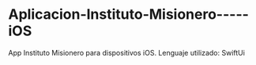 # Aplicacion-Instituto-Misionero-----iOS
App Instituto Misionero para dispositivos iOS.
Lenguaje utilizado: SwiftUi
